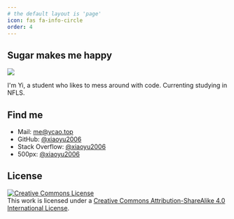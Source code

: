 ```yaml
---
# the default layout is 'page'
icon: fas fa-info-circle
order: 4
---
```



## **Sugar makes me happy**

<img src="https://github-readme-stats.vercel.app/api?username=xiaoyu2006&show_icons=true&icon_color=0366d6&text_color=24292e&bg_color=ffffff&hide_title=false&count_private=true" />

I'm Yi, a student who likes to mess around with code. Currenting studying in NFLS.

## Find me

 - Mail: [me@ycao.top](mailto:me@ycao.top)
 - GitHub: [@xiaoyu2006](https://github.com/xiaoyu2006)
 - Stack Overflow: [@xiaoyu2006](https://stackoverflow.com/users/10811334/xiaoyu2006)
 - 500px: [@xiaoyu2006](https://500px.com/p/xiaoyu2006)


## License

<a rel="license" href="http://creativecommons.org/licenses/by-sa/4.0/"><img alt="Creative Commons License" style="border-width:0" src="https://i.creativecommons.org/l/by-sa/4.0/88x31.png" /></a><br />This work is licensed under a <a rel="license" href="http://creativecommons.org/licenses/by-sa/4.0/">Creative Commons Attribution-ShareAlike 4.0 International License</a>.
